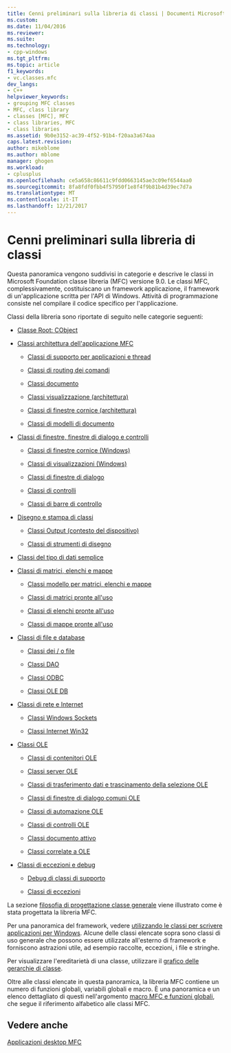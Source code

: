 ```yaml
---
title: Cenni preliminari sulla libreria di classi | Documenti Microsoft
ms.custom: 
ms.date: 11/04/2016
ms.reviewer: 
ms.suite: 
ms.technology:
- cpp-windows
ms.tgt_pltfrm: 
ms.topic: article
f1_keywords:
- vc.classes.mfc
dev_langs:
- C++
helpviewer_keywords:
- grouping MFC classes
- MFC, class library
- classes [MFC], MFC
- class libraries, MFC
- class libraries
ms.assetid: 9b0e3152-ac39-4f52-91b4-f20aa3a674aa
caps.latest.revision: 
author: mikeblome
ms.author: mblome
manager: ghogen
ms.workload:
- cplusplus
ms.openlocfilehash: ce5a658c86611c9fdd0663145ae3c09ef6544aa0
ms.sourcegitcommit: 8fa8fdf0fbb4f57950f1e8f4f9b81b4d39ec7d7a
ms.translationtype: MT
ms.contentlocale: it-IT
ms.lasthandoff: 12/21/2017
---
```

# <a name="class-library-overview"></a>Cenni preliminari sulla libreria di classi
Questa panoramica vengono suddivisi in categorie e descrive le classi in Microsoft Foundation classe libreria (MFC) versione 9.0. Le classi MFC, complessivamente, costituiscano un framework applicazione, il framework di un'applicazione scritta per l'API di Windows. Attività di programmazione consiste nel compilare il codice specifico per l'applicazione.  
  
 Classi della libreria sono riportate di seguito nelle categorie seguenti:  
  
-   [Classe Root: CObject](../mfc/root-class-cobject.md)  
  
-   [Classi architettura dell'applicazione MFC](../mfc/mfc-application-architecture-classes.md)  
  
    -   [Classi di supporto per applicazioni e thread](../mfc/application-and-thread-support-classes.md)  
  
    -   [Classi di routing dei comandi](../mfc/command-routing-classes.md)  
  
    -   [Classi documento](../mfc/document-classes.md)  
  
    -   [Classi visualizzazione (architettura)](../mfc/view-classes-architecture.md)  
  
    -   [Classi di finestre cornice (architettura)](../mfc/frame-window-classes-architecture.md)  
  
    -   [Classi di modelli di documento](../mfc/document-template-classes.md)  
  
-   [Classi di finestre, finestre di dialogo e controlli](../mfc/window-dialog-and-control-classes.md)  
  
    -   [Classi di finestre cornice (Windows)](../mfc/frame-window-classes-windows.md)  
  
    -   [Classi di visualizzazioni (Windows)](../mfc/view-classes-windows.md)  
  
    -   [Classi di finestre di dialogo](../mfc/dialog-box-classes.md)  
  
    -   [Classi di controlli](../mfc/control-classes.md)  
  
    -   [Classi di barre di controllo](../mfc/control-bar-classes.md)  
  
-   [Disegno e stampa di classi](../mfc/drawing-and-printing-classes.md)  
  
    -   [Classi Output (contesto del dispositivo)](../mfc/output-device-context-classes.md)  
  
    -   [Classi di strumenti di disegno](../mfc/drawing-tool-classes.md)  
  
-   [Classi del tipo di dati semplice](../mfc/simple-data-type-classes.md)  
  
-   [Classi di matrici, elenchi e mappe](../mfc/array-list-and-map-classes.md)  
  
    -   [Classi modello per matrici, elenchi e mappe](../mfc/template-classes-for-arrays-lists-and-maps.md)  
  
    -   [Classi di matrici pronte all'uso](../mfc/ready-to-use-array-classes.md)  
  
    -   [Classi di elenchi pronte all'uso](../mfc/ready-to-use-list-classes.md)  
  
    -   [Classi di mappe pronte all'uso](../mfc/ready-to-use-map-classes.md)  
  
-   [Classi di file e database](../mfc/file-and-database-classes.md)  
  
    -   [Classi dei / o file](../mfc/file-i-o-classes.md)  
  
    -   [Classi DAO](../mfc/dao-classes.md)  
  
    -   [Classi ODBC](../mfc/odbc-classes.md)  
  
    -   [Classi OLE DB](../mfc/ole-db-classes.md)  
  
-   [Classi di rete e Internet](../mfc/internet-and-networking-classes.md)  
  
    -   [Classi Windows Sockets](../mfc/windows-sockets-classes.md)  
  
    -   [Classi Internet Win32](../mfc/win32-internet-classes.md)  
  
-   [Classi OLE](../mfc/ole-classes.md)  
  
    -   [Classi di contenitori OLE](../mfc/ole-container-classes.md)  
  
    -   [Classi server OLE](../mfc/ole-server-classes.md)  
  
    -   [Classi di trasferimento dati e trascinamento della selezione OLE](../mfc/ole-drag-and-drop-and-data-transfer-classes.md)  
  
    -   [Classi di finestre di dialogo comuni OLE](../mfc/ole-common-dialog-classes.md)  
  
    -   [Classi di automazione OLE](../mfc/ole-automation-classes.md)  
  
    -   [Classi di controlli OLE](../mfc/ole-control-classes.md)  
  
    -   [Classi documento attivo](../mfc/active-document-classes.md)  
  
    -   [Classi correlate a OLE](../mfc/ole-related-classes.md)  
  
-   [Classi di eccezioni e debug](../mfc/debugging-and-exception-classes.md)  
  
    -   [Debug di classi di supporto](../mfc/debugging-support-classes.md)  
  
    -   [Classi di eccezioni](../mfc/exception-classes.md)  
  
 La sezione [filosofia di progettazione classe generale](../mfc/general-class-design-philosophy.md) viene illustrato come è stata progettata la libreria MFC.  
  
 Per una panoramica del framework, vedere [utilizzando le classi per scrivere applicazioni per Windows](../mfc/using-the-classes-to-write-applications-for-windows.md). Alcune delle classi elencate sopra sono classi di uso generale che possono essere utilizzate all'esterno di framework e forniscono astrazioni utile, ad esempio raccolte, eccezioni, i file e stringhe.  
  
 Per visualizzare l'ereditarietà di una classe, utilizzare il [grafico delle gerarchie di classe](../mfc/hierarchy-chart.md).  
  
 Oltre alle classi elencate in questa panoramica, la libreria MFC contiene un numero di funzioni globali, variabili globali e macro. È una panoramica e un elenco dettagliato di questi nell'argomento [macro MFC e funzioni globali](../mfc/reference/mfc-macros-and-globals.md), che segue il riferimento alfabetico alle classi MFC.  
  
## <a name="see-also"></a>Vedere anche  
 [Applicazioni desktop MFC](../mfc/mfc-desktop-applications.md)

